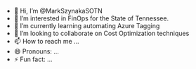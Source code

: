 - 👋 Hi, I’m @MarkSzynakaSOTN
- 👀 I’m interested in FinOps for the State of Tennessee.
- 🌱 I’m currently learning automating Azure Tagging
- 💞️ I’m looking to collaborate on Cost Optimization techniques
- 📫 How to reach me ...
- 😄 Pronouns: ...
- ⚡ Fun fact: ...

<!---
MarkSzynakaSOTN/MarkSzynakaSOTN is a ✨ special ✨ repository because its `README.md` (this file) appears on your GitHub profile.
You can click the Preview link to take a look at your changes.
--->
